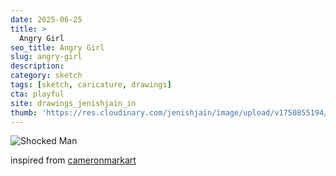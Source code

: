 ```yaml
---
date: 2025-06-25
title: >
  Angry Girl
seo_title: Angry Girl
slug: angry-girl
description: 
category: sketch
tags: [sketch, caricature, drawings]
cta: playful
site: drawings_jenishjain_in
thumb: 'https://res.cloudinary.com/jenishjain/image/upload/v1750855194/drawings/angry_girl.heic'
---
```


![Shocked Man](https://res.cloudinary.com/jenishjain/image/upload/v1750855194/drawings/angry_girl.heic)

inspired from [cameronmarkart](https://www.instagram.com/cameronmarkart/p/CSqZEmntyu3/?img_index=1)